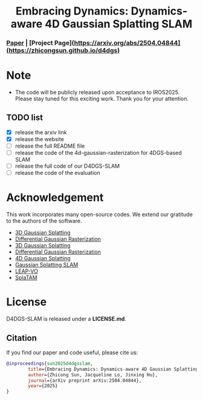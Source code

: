 <p align="center">
  <h1 align="center">Embracing Dynamics: Dynamics-aware 4D Gaussian Splatting SLAM</h1>
</p>


### [Paper](https://arxiv.org/abs/2504.04844) | [Project Page](https://arxiv.org/abs/2504.04844](https://zhicongsun.github.io/d4dgs)

# Note
- The code will be publicly released upon acceptance to IROS2025. Please stay tuned for this exciting work. Thank you for your attention.


## TODO list
- [x] release the arxiv link
- [x] release the website
- [ ] release the full README file
- [ ] release the code of the 4d-gaussian-rasterization for 4DGS-based SLAM
- [ ] release the full code of our D4DGS-SLAM
- [ ] release the code of the evaluation

# Acknowledgement
This work incorporates many open-source codes. We extend our gratitude to the authors of the software.
- [3D Gaussian Splatting](https://github.com/graphdeco-inria/gaussian-splatting)
- [Differential Gaussian Rasterization
](https://github.com/graphdeco-inria/diff-gaussian-rasterization)
- [3D Gaussian Splatting](https://github.com/graphdeco-inria/gaussian-splatting)
- [Differential Gaussian Rasterization
](https://github.com/graphdeco-inria/diff-gaussian-rasterization)
- [4D Gaussian Splatting](https://github.com/fudan-zvg/4d-gaussian-splatting)
- [Gaussian Splatting SLAM](https://github.com/muskie82/MonoGS)
- [LEAP-VO](https://github.com/chiaki530/leapvo)
- [SplaTAM](https://github.com/spla-tam/SplaTAM)


# License
D4DGS-SLAM is released under a **LICENSE.md**. 

## Citation

If you find our paper and code useful, please cite us:

```bib
@inproceedings{sun2025d4dgsslam,
        title={Embracing Dynamics: Dynamics-aware 4D Gaussian Splatting SLAM},
        author={Zhicong Sun, Jacqueline Lo, Jinxing Hu},
        journal={arXiv preprint arXiv:2504.04844},
        year={2025}
}
```

